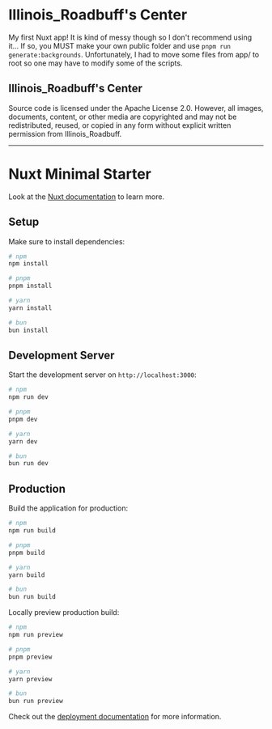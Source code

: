 # Illinois_Roadbuff's Center
My first Nuxt app! It is kind of messy though so I don't recommend using it... If so, you MUST make your own public folder and use `pnpm run generate:backgrounds`. Unfortunately, I had to move some files from app/ to root so one may have to modify some of the scripts.

## Illinois_Roadbuff's Center
Source code is licensed under the Apache License 2.0. However, all images, documents, content, or other media are copyrighted and may not be redistributed, reused, or copied in any form without explicit written permission from Illinois_Roadbuff.

---

# Nuxt Minimal Starter

Look at the [Nuxt documentation](https://nuxt.com/docs/getting-started/introduction) to learn more.

## Setup

Make sure to install dependencies:

```bash
# npm
npm install

# pnpm
pnpm install

# yarn
yarn install

# bun
bun install
```

## Development Server

Start the development server on `http://localhost:3000`:

```bash
# npm
npm run dev

# pnpm
pnpm dev

# yarn
yarn dev

# bun
bun run dev
```

## Production

Build the application for production:

```bash
# npm
npm run build

# pnpm
pnpm build

# yarn
yarn build

# bun
bun run build
```

Locally preview production build:

```bash
# npm
npm run preview

# pnpm
pnpm preview

# yarn
yarn preview

# bun
bun run preview
```

Check out the [deployment documentation](https://nuxt.com/docs/getting-started/deployment) for more information.
